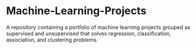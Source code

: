 # Machine-Learning-Projects
A repository containing a portfolio of machine learning projects grouped as supervised and unsupervised that solves regression, classification, association, and clustering problems.
